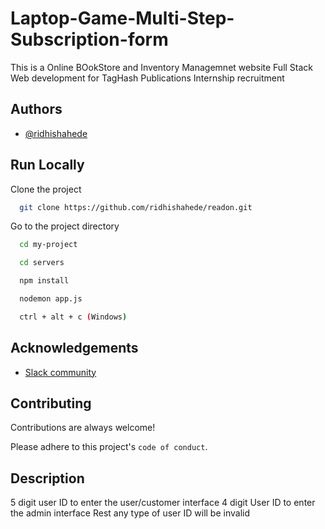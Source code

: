 
# Laptop-Game-Multi-Step-Subscription-form

This is a Online BOokStore and Inventory Managemnet website
Full Stack Web development for TagHash Publications Internship recruitment



## Authors

- [@ridhishahede](https://www.github.com/ridhishahede)


## Run Locally

Clone the project

```bash
  git clone https://github.com/ridhishahede/readon.git
```

Go to the project directory

```bash
  cd my-project
```
```bash
  cd servers
```
```bash
  npm install
```
```bash
  nodemon app.js
```

```bash
  ctrl + alt + c (Windows)
```



## Acknowledgements

 - [Slack community](https://www.frontendmentor.io/slack)



## Contributing

Contributions are always welcome!

Please adhere to this project's `code of conduct`.


## Description

5 digit user ID to enter the user/customer interface
4 digit User ID to enter the admin interface
Rest any type of user ID will be invalid
